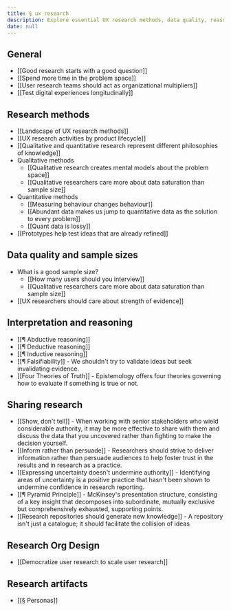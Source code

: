 ```yaml
---
title: § ux research
description: Explore essential UX research methods, data quality, reasoning techniques, and effective ways to share insights to improve digital experiences and scale user research across organizations.
date: null
---
```


## General

- [[Good research starts with a good question]]
- [[Spend more time in the problem space]]
- [[User research teams should act as organizational multipliers]]
- [[Test digital experiences longitudinally]]

## Research methods

- [[Landscape of UX research methods]]
- [[UX research activities by product lifecycle]]
- [[Qualitative and quantitative research represent different philosophies of knowledge]]
- Qualitative methods
  - [[Qualitative research creates mental models about the problem space]]
  - [[Qualitative researchers care more about data saturation than sample size]]
- Quantitative methods
  - [[Measuring behaviour changes behaviour]]
  - [[Abundant data makes us jump to quantitative data as the solution to every problem]]
  - [[Quant data is lossy]]
- [[Prototypes help test ideas that are already refined]]

## Data quality and sample sizes

- What is a good sample size?
  - [[How many users should you interview]]
  - [[Qualitative researchers care more about data saturation than sample size]]
- [[UX researchers should care about strength of evidence]]

## Interpretation and reasoning

- [[¶ Abductive reasoning]]
- [[¶ Deductive reasoning]]
- [[¶ Inductive reasoning]]
- [[¶ Falsifiability]] - We shouldn't try to validate ideas but seek invalidating evidence.
- [[Four Theories of Truth]] - Epistemology offers four theories governing how to evaluate if something is true or not.

## Sharing research

- [[Show, don't tell]] - When working with senior stakeholders who wield considerable authority, it may be more effective to share with them and discuss the data that you uncovered rather than fighting to make the decision yourself.
- [[Inform rather than persuade]] - Researchers should strive to deliver information rather than persuade audiences to help foster trust in the results and in research as a practice.
- [[Expressing uncertainty doesn't undermine authority]] - Identifying areas of uncertainty is a positive practice that hasn't been shown to undermine confidence in research reporting.
- [[¶ Pyramid Principle]] - McKinsey's presentation structure, consisting of a key insight that decomposes into subordinate, mutually exclusive but comprehensively exhausted, supporting points.
- [[Research repositories should generate new knowledge]] - A repository isn't just a catalogue; it should facilitate the collision of ideas

## Research Org Design

- [[Democratize user research to scale user research]]

## Research artifacts

- [[§ Personas]]


